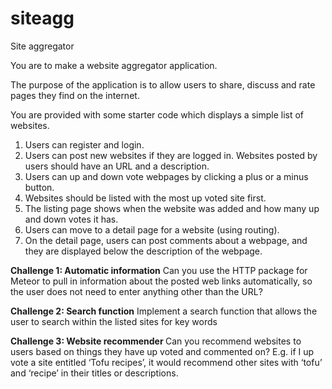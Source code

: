 # siteagg
Site aggregator

You are to make a website aggregator application.

The purpose of the application is to allow users to share, discuss and rate pages they find on the internet.

You are provided with some starter code which displays a simple list of websites.

1. Users can register and login.
2. Users can post new websites if they are logged in. Websites posted by users should have an URL and a description.
3. Users can up and down vote webpages by clicking a plus or a minus button.
4. Websites should be listed with the most up voted site first.
5. The listing page shows when the website was added and how many up and down votes it has.
6. Users can move to a detail page for a website (using routing).
7. On the detail page, users can post comments about a webpage, and they are displayed below the description of the webpage.

<strong>Challenge 1: Automatic information</strong>
Can you use the HTTP package for Meteor to pull in information about the posted web links automatically, so the user does not need to enter anything other than the URL? 

<strong>Challenge 2: Search function</strong>
Implement a search function that allows the user to search within the listed sites for key words

<strong>Challenge 3: Website recommender </strong>
Can you recommend websites to users based on things they have up voted and commented on? E.g. if I up vote a site entitled ‘Tofu recipes’, it would recommend other sites with ‘tofu’ and ‘recipe’ in their titles or descriptions. 
